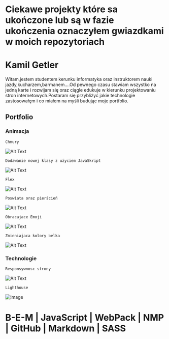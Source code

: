 # Ciekawe projekty które sa ukończone lub są w fazie ukończenia  oznaczyłem gwiazdkami w moich repozytoriach #



# Kamil Getler #
Witam,jestem studentem kerunku informatyka oraz instruktorem nauki jazdy,kucharzem,barmanem....Od pewnego czasu stawiam wszystko na jedną karte i rozwijam się oraz ciągle edukuje w kierunku projektowaniu stron internetowych.Postaram się przybliżyć jakie technologie zastosowałęm i co miałem na myśli budując moje portfolio. 

## Portfolio ##
### Animacja ###
`Chmury`

![Alt Text](https://media.giphy.com/media/M2QpOdS8ul6AdgUmkA/giphy.gif)

  
 `Dodawanie nowej klasy z użyciem JavaSkript`
  
  ![Alt Text](https://media.giphy.com/media/AYPdBx1ipxvdaiWy2A/giphy.gif)
  
  `Flex`
  
  ![Alt Text](https://media.giphy.com/media/J7qtH4it0WxjSAdbgw/giphy.gif)
  
  `Poswiata oraz pierścień`
  
  ![Alt Text](https://media.giphy.com/media/kAoA5BDMJrWw7HZh2J/giphy.gif)
  
  
  
  `Obracajace Emoji`

  ![Alt Text](https://media.giphy.com/media/LTaY43sXhjt1QRduyF/giphy.gif)
  
  `Zmieniajaca kolory belka`
  
  ![Alt Text](https://media.giphy.com/media/gZWwYQQYcmEET21Yx1/giphy.gif)
  
  ### Technologie ###
  
   `Responsywnosc strony`
  
  ![Alt Text](https://media.giphy.com/media/FVvU6cLB1yhrsndoh5/giphy-downsized.gif)
  
  `Lighthouse`
  
  ![image](https://user-images.githubusercontent.com/65391991/139304653-6bab5ab6-df65-4e18-b5c1-64573058d2fc.png)

  # B-E-M | JavaScript | WebPack | NMP | GitHub | Markdown | SASS  #
